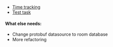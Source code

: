 
- [Time tracking](https://clockify.me/projects/5fe48a796615946dd9e5cdb2)
- [Test task](https://docs.google.com/document/d/1bm9GgVf9ST24HSLuPL3FRoNNO6g7ul0_d98L3EnnlsY/edit?usp=sharing)

#### What else needs: 
- Change protobuf datasource to room database 
- More refactoring
